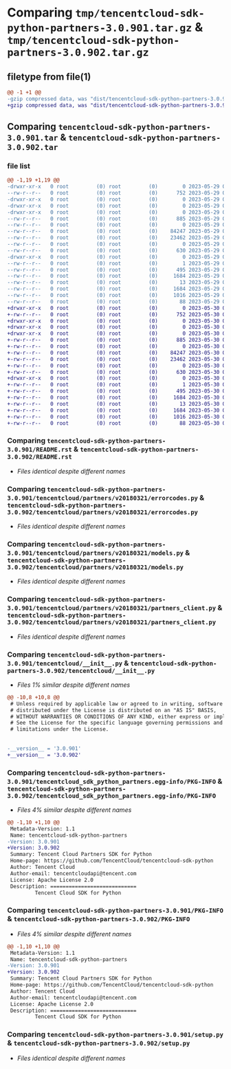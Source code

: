 # Comparing `tmp/tencentcloud-sdk-python-partners-3.0.901.tar.gz` & `tmp/tencentcloud-sdk-python-partners-3.0.902.tar.gz`

## filetype from file(1)

```diff
@@ -1 +1 @@
-gzip compressed data, was "dist/tencentcloud-sdk-python-partners-3.0.901.tar", last modified: Mon May 29 02:33:34 2023, max compression
+gzip compressed data, was "dist/tencentcloud-sdk-python-partners-3.0.902.tar", last modified: Tue May 30 00:29:16 2023, max compression
```

## Comparing `tencentcloud-sdk-python-partners-3.0.901.tar` & `tencentcloud-sdk-python-partners-3.0.902.tar`

### file list

```diff
@@ -1,19 +1,19 @@
-drwxr-xr-x   0 root         (0) root         (0)        0 2023-05-29 02:33:34.000000 tencentcloud-sdk-python-partners-3.0.901/
--rw-r--r--   0 root         (0) root         (0)      752 2023-05-29 02:33:34.000000 tencentcloud-sdk-python-partners-3.0.901/README.rst
-drwxr-xr-x   0 root         (0) root         (0)        0 2023-05-29 02:33:34.000000 tencentcloud-sdk-python-partners-3.0.901/tencentcloud/
-drwxr-xr-x   0 root         (0) root         (0)        0 2023-05-29 02:33:34.000000 tencentcloud-sdk-python-partners-3.0.901/tencentcloud/partners/
-drwxr-xr-x   0 root         (0) root         (0)        0 2023-05-29 02:33:34.000000 tencentcloud-sdk-python-partners-3.0.901/tencentcloud/partners/v20180321/
--rw-r--r--   0 root         (0) root         (0)      885 2023-05-29 02:33:34.000000 tencentcloud-sdk-python-partners-3.0.901/tencentcloud/partners/v20180321/errorcodes.py
--rw-r--r--   0 root         (0) root         (0)        0 2023-05-29 02:33:34.000000 tencentcloud-sdk-python-partners-3.0.901/tencentcloud/partners/v20180321/__init__.py
--rw-r--r--   0 root         (0) root         (0)    84247 2023-05-29 02:33:34.000000 tencentcloud-sdk-python-partners-3.0.901/tencentcloud/partners/v20180321/models.py
--rw-r--r--   0 root         (0) root         (0)    23462 2023-05-29 02:33:34.000000 tencentcloud-sdk-python-partners-3.0.901/tencentcloud/partners/v20180321/partners_client.py
--rw-r--r--   0 root         (0) root         (0)        0 2023-05-29 02:33:34.000000 tencentcloud-sdk-python-partners-3.0.901/tencentcloud/partners/__init__.py
--rw-r--r--   0 root         (0) root         (0)      630 2023-05-29 02:33:34.000000 tencentcloud-sdk-python-partners-3.0.901/tencentcloud/__init__.py
-drwxr-xr-x   0 root         (0) root         (0)        0 2023-05-29 02:33:34.000000 tencentcloud-sdk-python-partners-3.0.901/tencentcloud_sdk_python_partners.egg-info/
--rw-r--r--   0 root         (0) root         (0)        1 2023-05-29 02:33:34.000000 tencentcloud-sdk-python-partners-3.0.901/tencentcloud_sdk_python_partners.egg-info/dependency_links.txt
--rw-r--r--   0 root         (0) root         (0)      495 2023-05-29 02:33:34.000000 tencentcloud-sdk-python-partners-3.0.901/tencentcloud_sdk_python_partners.egg-info/SOURCES.txt
--rw-r--r--   0 root         (0) root         (0)     1684 2023-05-29 02:33:34.000000 tencentcloud-sdk-python-partners-3.0.901/tencentcloud_sdk_python_partners.egg-info/PKG-INFO
--rw-r--r--   0 root         (0) root         (0)       13 2023-05-29 02:33:34.000000 tencentcloud-sdk-python-partners-3.0.901/tencentcloud_sdk_python_partners.egg-info/top_level.txt
--rw-r--r--   0 root         (0) root         (0)     1684 2023-05-29 02:33:34.000000 tencentcloud-sdk-python-partners-3.0.901/PKG-INFO
--rw-r--r--   0 root         (0) root         (0)     1016 2023-05-29 02:33:34.000000 tencentcloud-sdk-python-partners-3.0.901/setup.py
--rw-r--r--   0 root         (0) root         (0)       88 2023-05-29 02:33:34.000000 tencentcloud-sdk-python-partners-3.0.901/setup.cfg
+drwxr-xr-x   0 root         (0) root         (0)        0 2023-05-30 00:29:16.000000 tencentcloud-sdk-python-partners-3.0.902/
+-rw-r--r--   0 root         (0) root         (0)      752 2023-05-30 00:29:16.000000 tencentcloud-sdk-python-partners-3.0.902/README.rst
+drwxr-xr-x   0 root         (0) root         (0)        0 2023-05-30 00:29:16.000000 tencentcloud-sdk-python-partners-3.0.902/tencentcloud/
+drwxr-xr-x   0 root         (0) root         (0)        0 2023-05-30 00:29:16.000000 tencentcloud-sdk-python-partners-3.0.902/tencentcloud/partners/
+drwxr-xr-x   0 root         (0) root         (0)        0 2023-05-30 00:29:16.000000 tencentcloud-sdk-python-partners-3.0.902/tencentcloud/partners/v20180321/
+-rw-r--r--   0 root         (0) root         (0)      885 2023-05-30 00:29:16.000000 tencentcloud-sdk-python-partners-3.0.902/tencentcloud/partners/v20180321/errorcodes.py
+-rw-r--r--   0 root         (0) root         (0)        0 2023-05-30 00:29:16.000000 tencentcloud-sdk-python-partners-3.0.902/tencentcloud/partners/v20180321/__init__.py
+-rw-r--r--   0 root         (0) root         (0)    84247 2023-05-30 00:29:16.000000 tencentcloud-sdk-python-partners-3.0.902/tencentcloud/partners/v20180321/models.py
+-rw-r--r--   0 root         (0) root         (0)    23462 2023-05-30 00:29:16.000000 tencentcloud-sdk-python-partners-3.0.902/tencentcloud/partners/v20180321/partners_client.py
+-rw-r--r--   0 root         (0) root         (0)        0 2023-05-30 00:29:16.000000 tencentcloud-sdk-python-partners-3.0.902/tencentcloud/partners/__init__.py
+-rw-r--r--   0 root         (0) root         (0)      630 2023-05-30 00:29:16.000000 tencentcloud-sdk-python-partners-3.0.902/tencentcloud/__init__.py
+drwxr-xr-x   0 root         (0) root         (0)        0 2023-05-30 00:29:16.000000 tencentcloud-sdk-python-partners-3.0.902/tencentcloud_sdk_python_partners.egg-info/
+-rw-r--r--   0 root         (0) root         (0)        1 2023-05-30 00:29:16.000000 tencentcloud-sdk-python-partners-3.0.902/tencentcloud_sdk_python_partners.egg-info/dependency_links.txt
+-rw-r--r--   0 root         (0) root         (0)      495 2023-05-30 00:29:16.000000 tencentcloud-sdk-python-partners-3.0.902/tencentcloud_sdk_python_partners.egg-info/SOURCES.txt
+-rw-r--r--   0 root         (0) root         (0)     1684 2023-05-30 00:29:16.000000 tencentcloud-sdk-python-partners-3.0.902/tencentcloud_sdk_python_partners.egg-info/PKG-INFO
+-rw-r--r--   0 root         (0) root         (0)       13 2023-05-30 00:29:16.000000 tencentcloud-sdk-python-partners-3.0.902/tencentcloud_sdk_python_partners.egg-info/top_level.txt
+-rw-r--r--   0 root         (0) root         (0)     1684 2023-05-30 00:29:16.000000 tencentcloud-sdk-python-partners-3.0.902/PKG-INFO
+-rw-r--r--   0 root         (0) root         (0)     1016 2023-05-30 00:29:16.000000 tencentcloud-sdk-python-partners-3.0.902/setup.py
+-rw-r--r--   0 root         (0) root         (0)       88 2023-05-30 00:29:16.000000 tencentcloud-sdk-python-partners-3.0.902/setup.cfg
```

### Comparing `tencentcloud-sdk-python-partners-3.0.901/README.rst` & `tencentcloud-sdk-python-partners-3.0.902/README.rst`

 * *Files identical despite different names*

### Comparing `tencentcloud-sdk-python-partners-3.0.901/tencentcloud/partners/v20180321/errorcodes.py` & `tencentcloud-sdk-python-partners-3.0.902/tencentcloud/partners/v20180321/errorcodes.py`

 * *Files identical despite different names*

### Comparing `tencentcloud-sdk-python-partners-3.0.901/tencentcloud/partners/v20180321/models.py` & `tencentcloud-sdk-python-partners-3.0.902/tencentcloud/partners/v20180321/models.py`

 * *Files identical despite different names*

### Comparing `tencentcloud-sdk-python-partners-3.0.901/tencentcloud/partners/v20180321/partners_client.py` & `tencentcloud-sdk-python-partners-3.0.902/tencentcloud/partners/v20180321/partners_client.py`

 * *Files identical despite different names*

### Comparing `tencentcloud-sdk-python-partners-3.0.901/tencentcloud/__init__.py` & `tencentcloud-sdk-python-partners-3.0.902/tencentcloud/__init__.py`

 * *Files 1% similar despite different names*

```diff
@@ -10,8 +10,8 @@
 # Unless required by applicable law or agreed to in writing, software
 # distributed under the License is distributed on an "AS IS" BASIS,
 # WITHOUT WARRANTIES OR CONDITIONS OF ANY KIND, either express or implied.
 # See the License for the specific language governing permissions and
 # limitations under the License.
 
 
-__version__ = '3.0.901'
+__version__ = '3.0.902'
```

### Comparing `tencentcloud-sdk-python-partners-3.0.901/tencentcloud_sdk_python_partners.egg-info/PKG-INFO` & `tencentcloud-sdk-python-partners-3.0.902/tencentcloud_sdk_python_partners.egg-info/PKG-INFO`

 * *Files 4% similar despite different names*

```diff
@@ -1,10 +1,10 @@
 Metadata-Version: 1.1
 Name: tencentcloud-sdk-python-partners
-Version: 3.0.901
+Version: 3.0.902
 Summary: Tencent Cloud Partners SDK for Python
 Home-page: https://github.com/TencentCloud/tencentcloud-sdk-python
 Author: Tencent Cloud
 Author-email: tencentcloudapi@tencent.com
 License: Apache License 2.0
 Description: ============================
         Tencent Cloud SDK for Python
```

### Comparing `tencentcloud-sdk-python-partners-3.0.901/PKG-INFO` & `tencentcloud-sdk-python-partners-3.0.902/PKG-INFO`

 * *Files 4% similar despite different names*

```diff
@@ -1,10 +1,10 @@
 Metadata-Version: 1.1
 Name: tencentcloud-sdk-python-partners
-Version: 3.0.901
+Version: 3.0.902
 Summary: Tencent Cloud Partners SDK for Python
 Home-page: https://github.com/TencentCloud/tencentcloud-sdk-python
 Author: Tencent Cloud
 Author-email: tencentcloudapi@tencent.com
 License: Apache License 2.0
 Description: ============================
         Tencent Cloud SDK for Python
```

### Comparing `tencentcloud-sdk-python-partners-3.0.901/setup.py` & `tencentcloud-sdk-python-partners-3.0.902/setup.py`

 * *Files identical despite different names*

